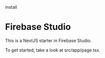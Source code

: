 install
# Firebase Studio

This is a NextJS starter in Firebase Studio.

To get started, take a look at src/app/page.tsx.
